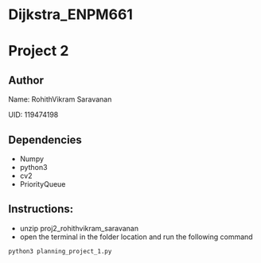 # Dijkstra_ENPM661
# Project 2
## Author
Name: RohithVikram Saravanan

UID: 119474198
## Dependencies
- Numpy
- python3
- cv2
- PriorityQueue

## Instructions:
- unzip proj2_rohithvikram_saravanan
- open the terminal in the folder location and run the following command
```
python3 planning_project_1.py
```
